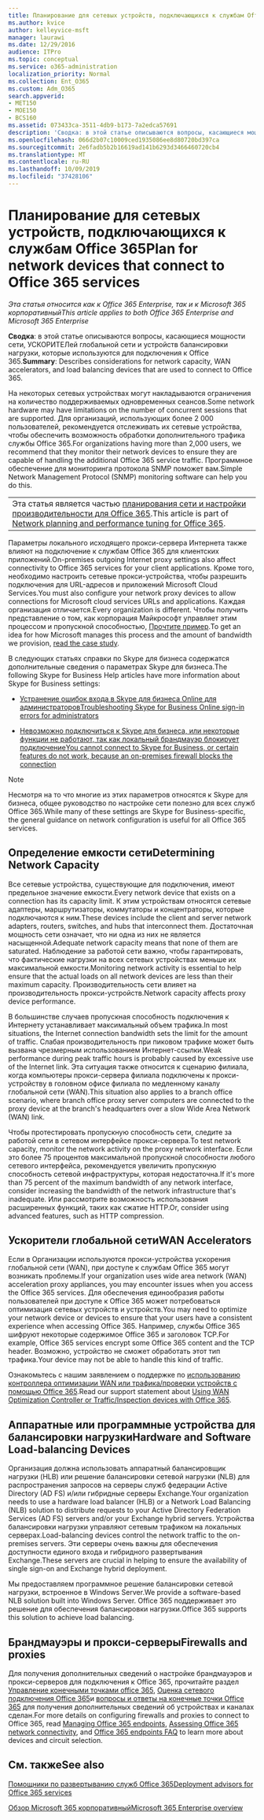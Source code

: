 ```yaml
---
title: Планирование для сетевых устройств, подключающихся к службам Office 365
ms.author: kvice
author: kelleyvice-msft
manager: laurawi
ms.date: 12/29/2016
audience: ITPro
ms.topic: conceptual
ms.service: o365-administration
localization_priority: Normal
ms.collection: Ent_O365
ms.custom: Adm_O365
search.appverid:
- MET150
- MOE150
- BCS160
ms.assetid: 073433ca-3511-4db9-b173-7a2edca57691
description: 'Сводка: в этой статье описываются вопросы, касающиеся мощности сети, ускорителей глобальной сети и устройств балансировки нагрузки, которые используются для подключения к Office 365.'
ms.openlocfilehash: 066d2b07c10009ced1935086ee8d80720bd397ca
ms.sourcegitcommit: 2e6fadb5b2b16619ad141b6293d3466460720cb4
ms.translationtype: MT
ms.contentlocale: ru-RU
ms.lasthandoff: 10/09/2019
ms.locfileid: "37428106"
---
```

# <a name="plan-for-network-devices-that-connect-to-office-365-services"></a><span data-ttu-id="4dd0c-103">Планирование для сетевых устройств, подключающихся к службам Office 365</span><span class="sxs-lookup"><span data-stu-id="4dd0c-103">Plan for network devices that connect to Office 365 services</span></span>

<span data-ttu-id="4dd0c-104">*Эта статья относится как к Office 365 Enterprise, так и к Microsoft 365 корпоративный*</span><span class="sxs-lookup"><span data-stu-id="4dd0c-104">*This article applies to both Office 365 Enterprise and Microsoft 365 Enterprise*</span></span>
  
<span data-ttu-id="4dd0c-105">**Сводка**: в этой статье описываются вопросы, касающиеся мощности сети, УСКОРИТЕЛей глобальной сети и устройств балансировки нагрузки, которые используются для подключения к Office 365.</span><span class="sxs-lookup"><span data-stu-id="4dd0c-105">**Summary**: Describes considerations for network capacity, WAN accelerators, and load balancing devices that are used to connect to Office 365.</span></span>

<span data-ttu-id="4dd0c-106">На некоторых сетевых устройствах могут накладываются ограничения на количество поддерживаемых одновременных сеансов.</span><span class="sxs-lookup"><span data-stu-id="4dd0c-106">Some network hardware may have limitations on the number of concurrent sessions that are supported.</span></span> <span data-ttu-id="4dd0c-107">Для организаций, использующих более 2 000 пользователей, рекомендуется отслеживать их сетевые устройства, чтобы обеспечить возможность обработки дополнительного трафика службы Office 365.</span><span class="sxs-lookup"><span data-stu-id="4dd0c-107">For organizations having more than 2,000 users, we recommend that they monitor their network devices to ensure they are capable of handling the additional Office 365 service traffic.</span></span> <span data-ttu-id="4dd0c-108">Программное обеспечение для мониторинга протокола SNMP поможет вам.</span><span class="sxs-lookup"><span data-stu-id="4dd0c-108">Simple Network Management Protocol (SNMP) monitoring software can help you do this.</span></span>

||
|:-----|
| <span data-ttu-id="4dd0c-109">Эта статья является частью [планирования сети и настройки производительности для Office 365](https://aka.ms/tune).</span><span class="sxs-lookup"><span data-stu-id="4dd0c-109">This article is part of [Network planning and performance tuning for Office 365](https://aka.ms/tune).</span></span>|

<span data-ttu-id="4dd0c-110">Параметры локального исходящего прокси-сервера Интернета также влияют на подключение к службам Office 365 для клиентских приложений.</span><span class="sxs-lookup"><span data-stu-id="4dd0c-110">On-premises outgoing Internet proxy settings also affect connectivity to Office 365 services for your client applications.</span></span> <span data-ttu-id="4dd0c-111">Кроме того, необходимо настроить сетевые прокси-устройства, чтобы разрешить подключения для URL-адресов и приложений Microsoft Cloud Services.</span><span class="sxs-lookup"><span data-stu-id="4dd0c-111">You must also configure your network proxy devices to allow connections for Microsoft cloud services URLs and applications.</span></span> <span data-ttu-id="4dd0c-112">Каждая организация отличается.</span><span class="sxs-lookup"><span data-stu-id="4dd0c-112">Every organization is different.</span></span> <span data-ttu-id="4dd0c-113">Чтобы получить представление о том, как корпорация Майкрософт управляет этим процессом и пропускной способностью, [Прочтите пример](https://www.microsoft.com/itshowcase/Article/Content/631/Optimizing-network-performance-for-Microsoft-Office-365).</span><span class="sxs-lookup"><span data-stu-id="4dd0c-113">To get an idea for how Microsoft manages this process and the amount of bandwidth we provision, [read the case study](https://www.microsoft.com/itshowcase/Article/Content/631/Optimizing-network-performance-for-Microsoft-Office-365).</span></span>
  
<span data-ttu-id="4dd0c-114">В следующих статьях справки по Skype для бизнеса содержатся дополнительные сведения о параметрах Skype для бизнеса.</span><span class="sxs-lookup"><span data-stu-id="4dd0c-114">The following Skype for Business Help articles have more information about Skype for Business settings:</span></span>
  
- [<span data-ttu-id="4dd0c-115">Устранение ошибок входа в Skype для бизнеса Online для администраторов</span><span class="sxs-lookup"><span data-stu-id="4dd0c-115">Troubleshooting Skype for Business Online sign-in errors for administrators</span></span>](https://docs.microsoft.com/skypeforbusiness/set-up-skype-for-business-online/troubleshooting-sign-in-errors-for-admins)

- [<span data-ttu-id="4dd0c-116">Невозможно подключиться к Skype для бизнеса, или некоторые функции не работают, так как локальный брандмауэр блокирует подключение</span><span class="sxs-lookup"><span data-stu-id="4dd0c-116">You cannot connect to Skype for Business, or certain features do not work, because an on-premises firewall blocks the connection</span></span>](https://go.microsoft.com/fwlink/p/?LinkID=243625)

> [!NOTE]
> <span data-ttu-id="4dd0c-117">Несмотря на то что многие из этих параметров относятся к Skype для бизнеса, общее руководство по настройке сети полезно для всех служб Office 365.</span><span class="sxs-lookup"><span data-stu-id="4dd0c-117">While many of these settings are Skype for Business-specific, the general guidance on network configuration is useful for all Office 365 services.</span></span>
  
## <a name="determining-network-capacity"></a><span data-ttu-id="4dd0c-118">Определение емкости сети</span><span class="sxs-lookup"><span data-stu-id="4dd0c-118">Determining Network Capacity</span></span>

<span data-ttu-id="4dd0c-119">Все сетевые устройства, существующие для подключения, имеют предельное значение емкости.</span><span class="sxs-lookup"><span data-stu-id="4dd0c-119">Every network device that exists on a connection has its capacity limit.</span></span> <span data-ttu-id="4dd0c-120">К этим устройствам относятся сетевые адаптеры, маршрутизаторы, коммутаторы и концентраторы, которые подключаются к ним.</span><span class="sxs-lookup"><span data-stu-id="4dd0c-120">These devices include the client and server network adapters, routers, switches, and hubs that interconnect them.</span></span> <span data-ttu-id="4dd0c-121">Достаточная мощность сети означает, что ни одна из них не является насыщенной.</span><span class="sxs-lookup"><span data-stu-id="4dd0c-121">Adequate network capacity means that none of them are saturated.</span></span> <span data-ttu-id="4dd0c-122">Наблюдение за работой сети важно, чтобы гарантировать, что фактические нагрузки на всех сетевых устройствах меньше их максимальной емкости.</span><span class="sxs-lookup"><span data-stu-id="4dd0c-122">Monitoring network activity is essential to help ensure that the actual loads on all network devices are less than their maximum capacity.</span></span> <span data-ttu-id="4dd0c-123">Производительность сети влияет на производительность прокси-устройств.</span><span class="sxs-lookup"><span data-stu-id="4dd0c-123">Network capacity affects proxy device performance.</span></span>
  
<span data-ttu-id="4dd0c-124">В большинстве случаев пропускная способность подключения к Интернету устанавливает максимальный объем трафика.</span><span class="sxs-lookup"><span data-stu-id="4dd0c-124">In most situations, the Internet connection bandwidth sets the limit for the amount of traffic.</span></span> <span data-ttu-id="4dd0c-125">Слабая производительность при пиковом трафике может быть вызвана чрезмерным использованием Интернет-ссылки.</span><span class="sxs-lookup"><span data-stu-id="4dd0c-125">Weak performance during peak traffic hours is probably caused by excessive use of the Internet link.</span></span> <span data-ttu-id="4dd0c-126">Эта ситуация также относится к сценарию филиала, когда компьютеры прокси-сервера филиала подключены к прокси-устройству в головном офисе филиала по медленному каналу глобальной сети (WAN).</span><span class="sxs-lookup"><span data-stu-id="4dd0c-126">This situation also applies to a branch office scenario, where branch office proxy server computers are connected to the proxy device at the branch's headquarters over a slow Wide Area Network (WAN) link.</span></span>
  
<span data-ttu-id="4dd0c-127">Чтобы протестировать пропускную способность сети, следите за работой сети в сетевом интерфейсе прокси-сервера.</span><span class="sxs-lookup"><span data-stu-id="4dd0c-127">To test network capacity, monitor the network activity on the proxy network interface.</span></span> <span data-ttu-id="4dd0c-128">Если это более 75 процентов максимальной пропускной способности любого сетевого интерфейса, рекомендуется увеличить пропускную способность сетевой инфраструктуры, которая недостаточна.</span><span class="sxs-lookup"><span data-stu-id="4dd0c-128">If it's more than 75 percent of the maximum bandwidth of any network interface, consider increasing the bandwidth of the network infrastructure that's inadequate.</span></span> <span data-ttu-id="4dd0c-129">Или рассмотрите возможность использования расширенных функций, таких как сжатие HTTP.</span><span class="sxs-lookup"><span data-stu-id="4dd0c-129">Or, consider using advanced features, such as HTTP compression.</span></span>
  
## <a name="wan-accelerators"></a><span data-ttu-id="4dd0c-130">Ускорители глобальной сети</span><span class="sxs-lookup"><span data-stu-id="4dd0c-130">WAN Accelerators</span></span>

<span data-ttu-id="4dd0c-131">Если в Организации используются прокси-устройства ускорения глобальной сети (WAN), при доступе к службам Office 365 могут возникать проблемы.</span><span class="sxs-lookup"><span data-stu-id="4dd0c-131">If your organization uses wide area network (WAN) acceleration proxy appliances, you may encounter issues when you access the Office 365 services.</span></span> <span data-ttu-id="4dd0c-132">Для обеспечения единообразия работы пользователей при доступе к Office 365 может потребоваться оптимизация сетевых устройств и устройств.</span><span class="sxs-lookup"><span data-stu-id="4dd0c-132">You may need to optimize your network device or devices to ensure that your users have a consistent experience when accessing Office 365.</span></span> <span data-ttu-id="4dd0c-133">Например, службы Office 365 шифруют некоторые содержимое Office 365 и заголовок TCP.</span><span class="sxs-lookup"><span data-stu-id="4dd0c-133">For example, Office 365 services encrypt some Office 365 content and the TCP header.</span></span> <span data-ttu-id="4dd0c-134">Возможно, устройство не сможет обработать этот тип трафика.</span><span class="sxs-lookup"><span data-stu-id="4dd0c-134">Your device may not be able to handle this kind of traffic.</span></span>
  
<span data-ttu-id="4dd0c-135">Ознакомьтесь с нашим заявлением о поддержке по [использованию контроллера оптимизации WAN или трафика/проверки устройств с помощью Office 365](https://support.microsoft.com/kb/2690045).</span><span class="sxs-lookup"><span data-stu-id="4dd0c-135">Read our support statement about [Using WAN Optimization Controller or Traffic/Inspection devices with Office 365](https://support.microsoft.com/kb/2690045).</span></span>
  
## <a name="hardware-and-software-load-balancing-devices"></a><span data-ttu-id="4dd0c-136">Аппаратные или программные устройства для балансировки нагрузки</span><span class="sxs-lookup"><span data-stu-id="4dd0c-136">Hardware and Software Load-balancing Devices</span></span>

<span data-ttu-id="4dd0c-137">Организация должна использовать аппаратный балансировщик нагрузки (HLB) или решение балансировки сетевой нагрузки (NLB) для распространения запросов на серверы служб федерации Active Directory (AD FS) и/или гибридные серверы Exchange.</span><span class="sxs-lookup"><span data-stu-id="4dd0c-137">Your organization needs to use a hardware load balancer (HLB) or a Network Load Balancing (NLB) solution to distribute requests to your Active Directory Federation Services (AD FS) servers and/or your Exchange hybrid servers.</span></span> <span data-ttu-id="4dd0c-138">Устройства балансировки нагрузки управляют сетевым трафиком на локальных серверах.</span><span class="sxs-lookup"><span data-stu-id="4dd0c-138">Load-balancing devices control the network traffic to the on-premises servers.</span></span> <span data-ttu-id="4dd0c-139">Эти серверы очень важны для обеспечения доступности единого входа и гибридного развертывания Exchange.</span><span class="sxs-lookup"><span data-stu-id="4dd0c-139">These servers are crucial in helping to ensure the availability of single sign-on and Exchange hybrid deployment.</span></span>
  
<span data-ttu-id="4dd0c-140">Мы предоставляем программное решение балансировки сетевой нагрузки, встроенное в Windows Server.</span><span class="sxs-lookup"><span data-stu-id="4dd0c-140">We provide a software-based NLB solution built into Windows Server.</span></span> <span data-ttu-id="4dd0c-141">Office 365 поддерживает это решение для обеспечения балансировки нагрузки.</span><span class="sxs-lookup"><span data-stu-id="4dd0c-141">Office 365 supports this solution to achieve load balancing.</span></span>
  
## <a name="firewalls-and-proxies"></a><span data-ttu-id="4dd0c-142">Брандмауэры и прокси-серверы</span><span class="sxs-lookup"><span data-stu-id="4dd0c-142">Firewalls and proxies</span></span>

<span data-ttu-id="4dd0c-143">Для получения дополнительных сведений о настройке брандмауэров и прокси-серверов для подключения к Office 365, прочитайте раздел [Управление конечными точками office 365](https://support.office.com/article/99cab9d4-ef59-4207-9f2b-3728eb46bf9a), [Оценка сетевого подключения Office 365](assessing-network-connectivity.md)и [вопросы и ответы на конечные точки Office 365](https://support.office.com/article/d4088321-1c89-4b96-9c99-54c75cae2e6d) для получения дополнительных сведений об устройствах и каналах сделан.</span><span class="sxs-lookup"><span data-stu-id="4dd0c-143">For more details on configuring firewalls and proxies to connect to Office 365, read [Managing Office 365 endpoints](https://support.office.com/article/99cab9d4-ef59-4207-9f2b-3728eb46bf9a), [Assessing Office 365 network connectivity](assessing-network-connectivity.md), and [Office 365 endpoints FAQ](https://support.office.com/article/d4088321-1c89-4b96-9c99-54c75cae2e6d) to learn more about devices and circuit selection.</span></span>
  
## <a name="see-also"></a><span data-ttu-id="4dd0c-144">См. также</span><span class="sxs-lookup"><span data-stu-id="4dd0c-144">See also</span></span>

[<span data-ttu-id="4dd0c-145">Помощники по развертыванию служб Office 365</span><span class="sxs-lookup"><span data-stu-id="4dd0c-145">Deployment advisors for Office 365 services</span></span>](deployment-advisors-for-office-365.md)

[<span data-ttu-id="4dd0c-146">Обзор Microsoft 365 корпоративный</span><span class="sxs-lookup"><span data-stu-id="4dd0c-146">Microsoft 365 Enterprise overview</span></span>](https://docs.microsoft.com/microsoft-365/enterprise/microsoft-365-overview)

